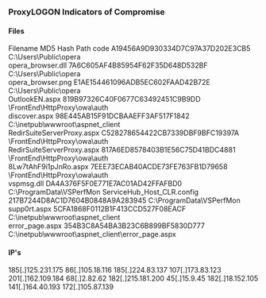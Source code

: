 ### ProxyLOGON Indicators of Compromise

#### Files

Filename	MD5 Hash	Path
code	A19456A9D930334D7C97A37D202E3CB5	C:\Users\Public\opera\
opera_browser.dll	7A6C605AF4B85954F62F35D648D532BF	C:\Users\Public\opera\
opera_browser.png	E1AE154461096ADB5EC602FAAD42B72E	C:\Users\Public\opera\
OutlookEN.aspx	819B97326C40F0677C63492451C9B9DD	<Exchange Path>\FrontEnd\HttpProxy\owa\auth\
discover.aspx	98E445AB15F91DCBAAEFF3AF517F1842	C:\inetpub\wwwroot\aspnet_client\
RedirSuiteServerProxy.aspx	C528278654422CB7339DBF9BFC19397A	<exchange install path> \FrontEnd\HttpProxy\owa\auth\
RedirSuiteServerProxy.aspx	817A6ED8578403B1E56C75D41BDC4881	<Exchange Path>\FrontEnd\HttpProxy\owa\auth\
8Lw7tAhF9i1pJnRo.aspx	7EEE73ECAB40ACDE73FE763FB1D79658	<Exchange Path>\FrontEnd\HttpProxy\owa\auth\
vspmsg.dll	DA4A376F5F0E771E7AC01AD42FFAFBD0	C:\ProgramData\VSPerfMon
ServiceHub_Host_CLR.config	217B7244D8AC1D7604B0848A9A283945	C:\ProgramData\VSPerfMon
supp0rt.aspx	5CFA1868F0112B1F413CCD527F08EACF	C:\inetpub\wwwroot\aspnet_client\
error_page.aspx	354B3C8A54BA3B23C6B899BF5830D777	C:\inetpub\wwwroot\aspnet_client\error_page.aspx

#### IP's

185[.]125.231.175
86[.]105.18.116
185[.]224.83.137
107[.]173.83.123
201[.]162.109.184
68[.]2.82.62
182[.]215.181.200
45[.]15.9.45
182[.]18.152.105
141[.]164.40.193
172[.]105.87.139
